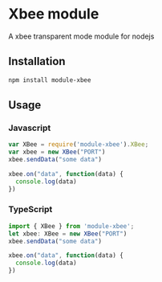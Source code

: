 # Xbee module
A xbee transparent mode module for nodejs 
## Installation 
```sh
npm install module-xbee
```
## Usage
### Javascript
```javascript
var XBee = require('module-xbee').XBee;
var xbee = new XBee("PORT")
xbee.sendData("some data")

xbee.on("data", function(data) {
  console.log(data)
})
```

### TypeScript
```typescript
import { XBee } from 'module-xbee';
let xbee: XBee = new XBee("PORT")
xbee.sendData("some data")

xbee.on("data", function(data) {
  console.log(data)
})
```
